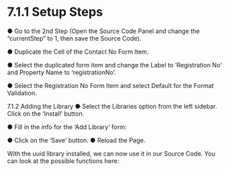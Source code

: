 # 7.1.1 Setup Steps

● Go to the 2nd Step (Open the Source Code Panel and change the “currentStep” to 1, 	then save the Source Code).

● Duplicate the Cell of the Contact No Form Item.







● Select the duplicated form item and change the Label to ‘Registration No’ and Property 	Name to ‘registrationNo’.







● Select the Registration No Form Item and select Default for the Format Validation.







7.1.2 Adding the Library 
	● Select the Libraries option from the left sidebar. Click on the ‘Install’ button.







● Fill in the info for the ‘Add Library’ form:



● Click on the ‘Save’ button. 
● Reload the Page.

With the uuid library installed, we can now use it in our Source Code. You can look at the possible functions here:





